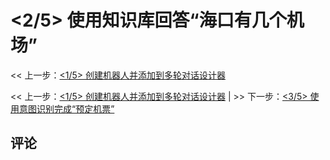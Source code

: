 # <2/5> 使用知识库回答“海口有几个机场” 

<< 上一步：[<1/5> 创建机器人并添加到多轮对话设计器](1-create-bot.md)

<< 上一步：[<1/5> 创建机器人并添加到多轮对话设计器](1-create-bot.md) | >> 下一步：[<3/5> 使用意图识别完成“预定机票”](3-book-ticket-task.md)

## 评论

<script src="https://utteranc.es/client.js"
        repo="chatopera/docs"
        issue-term="pathname"
        label="Comment"
        theme="github-light"
        crossorigin="anonymous"
        async>
</script>
